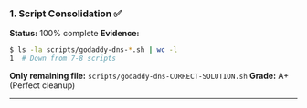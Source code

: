 ### 1. Script Consolidation ✅
**Status:** 100% complete
**Evidence:**
```bash
$ ls -la scripts/godaddy-dns-*.sh | wc -l
1  # Down from 7-8 scripts
```

**Only remaining file:** `scripts/godaddy-dns-CORRECT-SOLUTION.sh`
**Grade:** A+ (Perfect cleanup)

---
